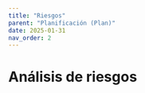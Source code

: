 ```yaml
---
title: "Riesgos"
parent: "Planificación (Plan)"
date: 2025-01-31
nav_order: 2
---
```

# Análisis de riesgos